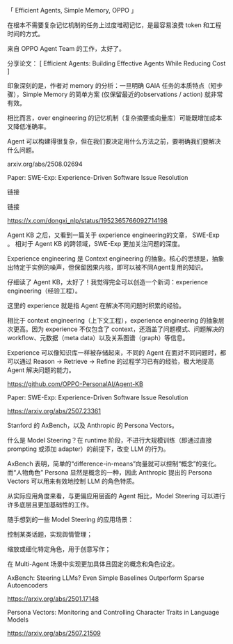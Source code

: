 「 Efficient Agents, Simple Memory, OPPO 」

在根本不需要复杂记忆机制的任务上过度堆砌记忆，是最容易浪费 token 和工程时间的方式。

来自 OPPO Agent Team 的工作，太好了。

分享论文：
[ Efficient Agents: Building Effective Agents While Reducing Cost ]

印象深刻的是，作者对 memory 的分析：一旦明确 GAIA 任务的本质特点（短步骤），Simple Memory 的简单方案 (仅保留最近的observations / action) 就非常有效。

相比而言，over engineering 的记忆机制（复杂摘要或向量库）可能既增加成本又降低准确率。

Agent 可以构建得很复杂，但在我们要决定用什么方法之前，要明确我们要解决什么问题。

arxiv.org/abs/2508.02694

Paper: SWE-Exp: Experience-Driven Software Issue Resolution

链接

链接

https://x.com/dongxi_nlp/status/1952365766092714198

Agent KB 之后，又看到一篇关于 experience engineering的文章， SWE-Exp 。
相对于 Agent KB 的跨领域，SWE-Exp 更加关注问题的深度。

Experience engineering 是 Context engineering 的抽象。核心的思想是，抽象出特定于实例的噪声，但保留因果内核，即可以被不同Agent复用的知识。

仔细读了 Agent KB，太好了！我觉得完全可以创造一个新词：experience engineering（经验工程）。

这里的 experience 就是指 Agent 在解决不同问题时积累的经验。

相比于 context engineering（上下文工程），experience engineering 的抽象层次更高。因为 experience 不仅包含了 context，还涵盖了问题模式、问题解决的 workflow、元数据（meta data）以及关系图谱（graph）等信息。

Experience 可以像知识库一样被存储起来，不同的 Agent 在面对不同问题时，都可以通过 Reason -> Retrieve -> Refine 的过程学习已有的经验，极大地提高 Agent 解决问题的能力。

https://github.com/OPPO-PersonalAI/Agent-KB

Paper: SWE-Exp: Experience-Driven Software Issue Resolution

https://arxiv.org/abs/2507.23361

Stanford 的 AxBench，以及 Anthropic 的 Persona Vectors。

什么是 Model Steering？在 runtime 阶段，不进行大规模训练（即通过直接 prompting 或添加 adapter）的前提下，改变 LLM 的行为。

AxBench 表明，简单的“difference-in-means”向量就可以控制“概念”的变化。而“人物角色” Persona 显然是概念的一种，因此 Anthropic 提出的 Persona Vectors 可以用来有效地控制 LLM 的角色特质。

从实际应用角度来看，与更偏应用层面的 Agent 相比，Model Steering 可以进行许多底层且更加基础性的工作。

随手想到的一些 Model Steering 的应用场景：

控制某类话题，实现舆情管理；

缩放或细化特定角色，用于创意写作；

在 Multi-Agent 场景中实现更加具体且固定的概念和角色设定。

AxBench: Steering LLMs? Even Simple Baselines Outperform Sparse Autoencoders

https://arxiv.org/abs/2501.17148

Persona Vectors: Monitoring and Controlling Character Traits in Language Models

https://arxiv.org/abs/2507.21509









